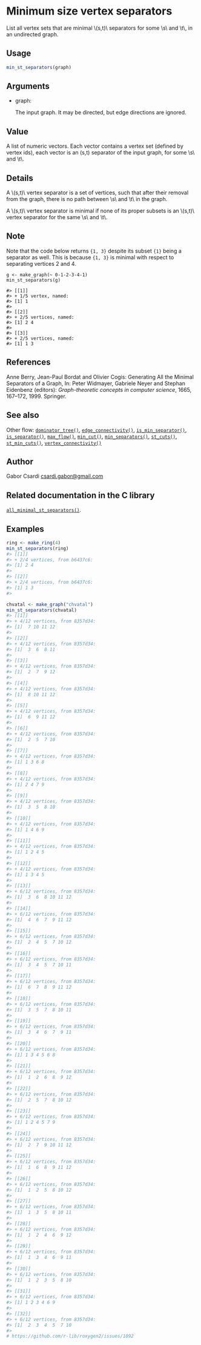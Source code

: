 # Minimum size vertex separators

List all vertex sets that are minimal \\(s,t)\\ separators for some
\\s\\ and \\t\\, in an undirected graph.

## Usage

``` r
min_st_separators(graph)
```

## Arguments

- graph:

  The input graph. It may be directed, but edge directions are ignored.

## Value

A list of numeric vectors. Each vector contains a vertex set (defined by
vertex ids), each vector is an (s,t) separator of the input graph, for
some \\s\\ and \\t\\.

## Details

A \\(s,t)\\ vertex separator is a set of vertices, such that after their
removal from the graph, there is no path between \\s\\ and \\t\\ in the
graph.

A \\(s,t)\\ vertex separator is minimal if none of its proper subsets is
an \\(s,t)\\ vertex separator for the same \\s\\ and \\t\\.

## Note

Note that the code below returns `{1, 3}` despite its subset `{1}` being
a separator as well. This is because `{1, 3}` is minimal with respect to
separating vertices 2 and 4.

    g <- make_graph(~ 0-1-2-3-4-1)
    min_st_separators(g)

    #> [[1]]
    #> + 1/5 vertex, named:
    #> [1] 1
    #>
    #> [[2]]
    #> + 2/5 vertices, named:
    #> [1] 2 4
    #>
    #> [[3]]
    #> + 2/5 vertices, named:
    #> [1] 1 3

## References

Anne Berry, Jean-Paul Bordat and Olivier Cogis: Generating All the
Minimal Separators of a Graph, In: Peter Widmayer, Gabriele Neyer and
Stephan Eidenbenz (editors): *Graph-theoretic concepts in computer
science*, 1665, 167–172, 1999. Springer.

## See also

Other flow:
[`dominator_tree()`](https://r.igraph.org/reference/dominator_tree.md),
[`edge_connectivity()`](https://r.igraph.org/reference/edge_connectivity.md),
[`is_min_separator()`](https://r.igraph.org/reference/is_min_separator.md),
[`is_separator()`](https://r.igraph.org/reference/is_separator.md),
[`max_flow()`](https://r.igraph.org/reference/max_flow.md),
[`min_cut()`](https://r.igraph.org/reference/min_cut.md),
[`min_separators()`](https://r.igraph.org/reference/min_separators.md),
[`st_cuts()`](https://r.igraph.org/reference/st_cuts.md),
[`st_min_cuts()`](https://r.igraph.org/reference/st_min_cuts.md),
[`vertex_connectivity()`](https://r.igraph.org/reference/vertex_connectivity.md)

## Author

Gabor Csardi <csardi.gabor@gmail.com>

## Related documentation in the C library

[`all_minimal_st_separators()`](https://igraph.org/c/html/latest/igraph-Separators.html#igraph_all_minimal_st_separators).

## Examples

``` r
ring <- make_ring(4)
min_st_separators(ring)
#> [[1]]
#> + 2/4 vertices, from b6437c6:
#> [1] 2 4
#> 
#> [[2]]
#> + 2/4 vertices, from b6437c6:
#> [1] 1 3
#> 

chvatal <- make_graph("chvatal")
min_st_separators(chvatal)
#> [[1]]
#> + 4/12 vertices, from 8357d34:
#> [1]  7 10 11 12
#> 
#> [[2]]
#> + 4/12 vertices, from 8357d34:
#> [1]  3  6  8 11
#> 
#> [[3]]
#> + 4/12 vertices, from 8357d34:
#> [1]  2  7  9 12
#> 
#> [[4]]
#> + 4/12 vertices, from 8357d34:
#> [1]  8 10 11 12
#> 
#> [[5]]
#> + 4/12 vertices, from 8357d34:
#> [1]  6  9 11 12
#> 
#> [[6]]
#> + 4/12 vertices, from 8357d34:
#> [1]  2  5  7 10
#> 
#> [[7]]
#> + 4/12 vertices, from 8357d34:
#> [1] 1 3 6 8
#> 
#> [[8]]
#> + 4/12 vertices, from 8357d34:
#> [1] 2 4 7 9
#> 
#> [[9]]
#> + 4/12 vertices, from 8357d34:
#> [1]  3  5  8 10
#> 
#> [[10]]
#> + 4/12 vertices, from 8357d34:
#> [1] 1 4 6 9
#> 
#> [[11]]
#> + 4/12 vertices, from 8357d34:
#> [1] 1 2 4 5
#> 
#> [[12]]
#> + 4/12 vertices, from 8357d34:
#> [1] 1 3 4 5
#> 
#> [[13]]
#> + 6/12 vertices, from 8357d34:
#> [1]  3  6  8 10 11 12
#> 
#> [[14]]
#> + 6/12 vertices, from 8357d34:
#> [1]  4  6  7  9 11 12
#> 
#> [[15]]
#> + 6/12 vertices, from 8357d34:
#> [1]  2  4  5  7 10 12
#> 
#> [[16]]
#> + 6/12 vertices, from 8357d34:
#> [1]  3  4  5  7 10 11
#> 
#> [[17]]
#> + 6/12 vertices, from 8357d34:
#> [1]  6  7  8  9 11 12
#> 
#> [[18]]
#> + 6/12 vertices, from 8357d34:
#> [1]  3  5  7  8 10 11
#> 
#> [[19]]
#> + 6/12 vertices, from 8357d34:
#> [1]  3  4  6  7  9 11
#> 
#> [[20]]
#> + 6/12 vertices, from 8357d34:
#> [1] 1 3 4 5 6 8
#> 
#> [[21]]
#> + 6/12 vertices, from 8357d34:
#> [1]  1  2  6  8  9 12
#> 
#> [[22]]
#> + 6/12 vertices, from 8357d34:
#> [1]  2  5  7  8 10 12
#> 
#> [[23]]
#> + 6/12 vertices, from 8357d34:
#> [1] 1 2 4 5 7 9
#> 
#> [[24]]
#> + 6/12 vertices, from 8357d34:
#> [1]  2  7  9 10 11 12
#> 
#> [[25]]
#> + 6/12 vertices, from 8357d34:
#> [1]  1  6  8  9 11 12
#> 
#> [[26]]
#> + 6/12 vertices, from 8357d34:
#> [1]  1  2  5  8 10 12
#> 
#> [[27]]
#> + 6/12 vertices, from 8357d34:
#> [1]  1  3  5  8 10 11
#> 
#> [[28]]
#> + 6/12 vertices, from 8357d34:
#> [1]  1  2  4  6  9 12
#> 
#> [[29]]
#> + 6/12 vertices, from 8357d34:
#> [1]  1  3  4  6  9 11
#> 
#> [[30]]
#> + 6/12 vertices, from 8357d34:
#> [1]  1  2  3  5  8 10
#> 
#> [[31]]
#> + 6/12 vertices, from 8357d34:
#> [1] 1 2 3 4 6 9
#> 
#> [[32]]
#> + 6/12 vertices, from 8357d34:
#> [1]  2  3  4  5  7 10
#> 
# https://github.com/r-lib/roxygen2/issues/1092
```
